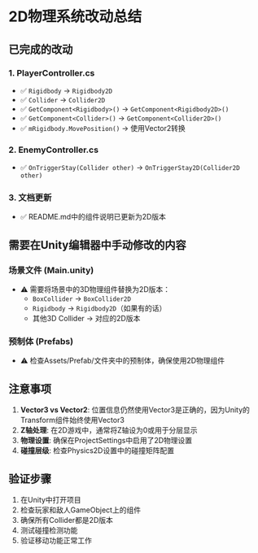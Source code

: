 # 2D物理系统改动总结

## 已完成的改动

### 1. PlayerController.cs
- ✅ `Rigidbody` → `Rigidbody2D`
- ✅ `Collider` → `Collider2D`  
- ✅ `GetComponent<Rigidbody>()` → `GetComponent<Rigidbody2D>()`
- ✅ `GetComponent<Collider>()` → `GetComponent<Collider2D>()`
- ✅ `mRigidbody.MovePosition()` → 使用Vector2转换

### 2. EnemyController.cs
- ✅ `OnTriggerStay(Collider other)` → `OnTriggerStay2D(Collider2D other)`

### 3. 文档更新
- ✅ README.md中的组件说明已更新为2D版本

## 需要在Unity编辑器中手动修改的内容

### 场景文件 (Main.unity)
- ⚠️ 需要将场景中的3D物理组件替换为2D版本：
  - `BoxCollider` → `BoxCollider2D`
  - `Rigidbody` → `Rigidbody2D`（如果有的话）
  - 其他3D Collider → 对应的2D版本

### 预制体 (Prefabs)
- ⚠️ 检查Assets/Prefab/文件夹中的预制体，确保使用2D物理组件

## 注意事项

1. **Vector3 vs Vector2**: 位置信息仍然使用Vector3是正确的，因为Unity的Transform组件始终使用Vector3
2. **Z轴处理**: 在2D游戏中，通常将Z轴设为0或用于分层显示
3. **物理设置**: 确保在ProjectSettings中启用了2D物理设置
4. **碰撞层级**: 检查Physics2D设置中的碰撞矩阵配置

## 验证步骤

1. 在Unity中打开项目
2. 检查玩家和敌人GameObject上的组件
3. 确保所有Collider都是2D版本
4. 测试碰撞检测功能
5. 验证移动功能正常工作

